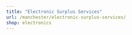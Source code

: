 ```yaml
---
title: "Electronic Surplus Services"
url: /manchester/electronic-surplus-services/
shop: electronics
---
```

